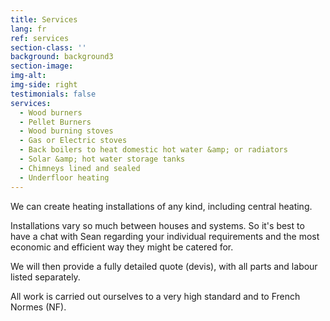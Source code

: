 ```yaml
---
title: Services
lang: fr
ref: services
section-class: ''
background: background3
section-image: 
img-alt: 
img-side: right
testimonials: false
services:
  - Wood burners
  - Pellet Burners
  - Wood burning stoves
  - Gas or Electric stoves
  - Back boilers to heat domestic hot water &amp; or radiators
  - Solar &amp; hot water storage tanks
  - Chimneys lined and sealed
  - Underfloor heating
---
```


  
We can create heating installations of any kind, including central heating.

Installations vary so much between houses and systems. So it's best to have a chat with Sean regarding your individual requirements and the most economic and efficient way they might be catered for.

We will then provide a fully detailed quote (devis), with all parts and labour listed separately.

All work is carried out ourselves to a very high standard and to French Normes (NF).




